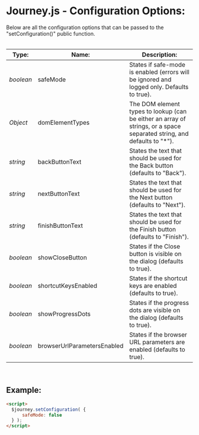 # Journey.js - Configuration Options:

Below are all the configuration options that can be passed to the "setConfiguration()" public function.
<br>
<br>


| Type: | Name: | Description: |
| --- | --- | --- |
| *boolean* | safeMode | States if safe-mode is enabled (errors will be ignored and logged only. Defaults to true). |
| *Object* | domElementTypes | The DOM element types to lookup (can be either an array of strings, or a space separated string, and defaults to "*"). |
| *string* | backButtonText | States the text that should be used for the Back button (defaults to "Back"). |
| *string* | nextButtonText | States the text that should be used for the Next button (defaults to "Next"). |
| *string* | finishButtonText | States the text that should be used for the Finish button (defaults to "Finish"). |
| *boolean* | showCloseButton | States if the Close button is visible on the dialog (defaults to true). |
| *boolean* | shortcutKeysEnabled | States if the shortcut keys are enabled (defaults to true). |
| *boolean* | showProgressDots | States if the progress dots are visible on the dialog (defaults to true). |
| *boolean* | browserUrlParametersEnabled | States if the browser URL parameters are enabled (defaults to true). |

<br/>


## Example:

```markdown
<script> 
  $journey.setConfiguration( {
      safeMode: false
  } );
</script>
```